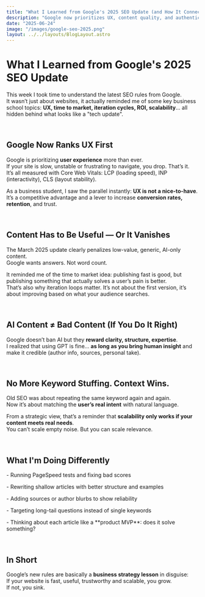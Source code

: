 ```yaml
---
title: "What I Learned from Google's 2025 SEO Update (and How It Connects to Business Strategy)"
description: "Google now prioritizes UX, content quality, and authenticity. As a business student and indie builder, I realized these SEO rules are also key business principles."
date: "2025-06-24"
image: "/images/google-seo-2025.png"
layout: ../../layouts/BlogLayout.astro
---
```


<h1 class="text-3xl font-bold mb-6">What I Learned from Google's 2025 SEO Update</h1>

This week I took time to understand the latest SEO rules from Google.  
It wasn’t just about websites, it actually reminded me of some key business school topics: **UX, time to market, iteration cycles, ROI, scalability**... all hidden behind what looks like a "tech update".

&nbsp;

<h2 class="text-xl font-semibold mb-4 mt-10">Google Now Ranks UX First</h2>

Google is prioritizing **user experience** more than ever.  
If your site is slow, unstable or frustrating to navigate, you drop. That’s it.  
It’s all measured with Core Web Vitals: LCP (loading speed), INP (interactivity), CLS (layout stability).  

As a business student, I saw the parallel instantly: **UX is not a nice-to-have**.  
It’s a competitive advantage and a lever to increase **conversion rates, retention**, and trust.

&nbsp;

<h2 class="text-xl font-semibold mb-4 mt-10">Content Has to Be Useful — Or It Vanishes</h2>

The March 2025 update clearly penalizes low-value, generic, AI-only content.  
Google wants answers. Not word count.  

It reminded me of the time to market idea: publishing fast is good, but publishing something that actually solves a user’s pain is better.  
That’s also why iteration loops matter. It’s not about the first version, it’s about improving based on what your audience searches.

&nbsp;

<h2 class="text-xl font-semibold mb-4 mt-10">AI Content ≠ Bad Content (If You Do It Right)</h2>

Google doesn’t ban AI but they **reward clarity, structure, expertise**.  
I realized that using GPT is fine… **as long as you bring human insight** and make it credible (author info, sources, personal take).

&nbsp;

<h2 class="text-xl font-semibold mb-4 mt-10">No More Keyword Stuffing. Context Wins.</h2>

Old SEO was about repeating the same keyword again and again.  
Now it’s about matching the **user’s real intent** with natural language.

From a strategic view, that’s a reminder that **scalability only works if your content meets real needs**.  
You can’t scale empty noise. But you can scale relevance.

&nbsp;

<h2 class="text-xl font-semibold mb-4 mt-10">What I'm Doing Differently</h2>

<p>- Running PageSpeed tests and fixing bad scores</p>  
<p>- Rewriting shallow articles with better structure and examples</p> 
<p>- Adding sources or author blurbs to show reliability</p>   
<p>- Targeting long-tail questions instead of single keywords</p>   
<p>- Thinking about each article like a **product MVP**: does it solve something?</p> 

&nbsp;

<h2 class="text-xl font-semibold mb-4 mt-10">In Short</h2>

Google’s new rules are basically a **business strategy lesson** in disguise:  
If your website is fast, useful, trustworthy and scalable, you grow.  
If not, you sink.

&nbsp;
